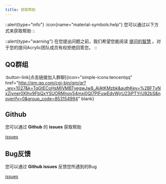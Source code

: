 ```yaml
---
title: 获取帮助
---
```


::alert{type="info"}
:icon{name="material-symbols:help"}
您可以通过以下方式来获取帮助
::

::alert{type="warning"}
在您提出问题之前，我们希望您能阅读 [提问的智慧](https://github.com/ryanhanwu/How-To-Ask-Questions-The-Smart-Way) 。对于您的提问Acrylic团队成员有权拒绝回答您。
::

 ## QQ群组
 :button-link[点击链接加入群聊]{icon="simple-icons:tencentqq" href="http://qm.qq.com/cgi-bin/qm/qr?_wv=1027&k=TqGtECoHsMIVMBTyegwJw8_AlAtKMzbk&authKey=%2BFTvNxZjyner0XIhv9FbQxYSUORMnov54mxi0QI7PlFuwEdvWjrU23iPTYrU82bS&noverify=0&group_code=853154994" blank}

 ## Github
 您可以通过 **Github** 的 **issues** 获取帮助

 [issues](https://github.com/hexo-theme-Acrylic/Hexo-Theme-Acrylic-Next/issues)

 ## Bug反馈
 您可以通过 **Github issues** 反馈您所遇到的Bug

  [issues](https://github.com/hexo-theme-Acrylic/Hexo-Theme-Acrylic-Next/issues)
